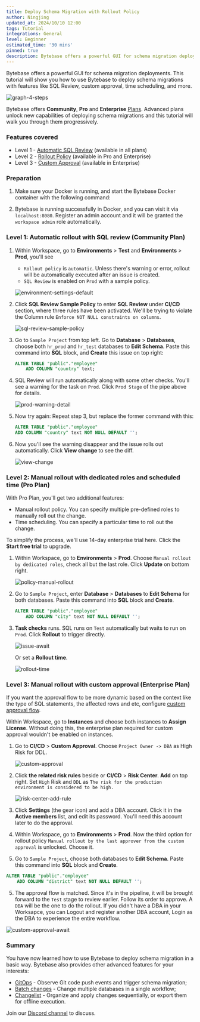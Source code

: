 ```yaml
---
title: Deploy Schema Migration with Rollout Policy
author: Ningjing
updated_at: 2024/10/10 12:00
tags: Tutorial
integrations: General
level: Beginner
estimated_time: '30 mins'
pinned: true
description: Bytebase offers a powerful GUI for schema migration deployments. This tutorial will show you how to use Bytebase to deploy schema migrations with features like SQL Review, custom approval, time scheduling, and more.
---
```


Bytebase offers a powerful GUI for schema migration deployments. This tutorial will show you how to use Bytebase to deploy schema migrations with features like SQL Review, custom approval, time scheduling, and more.

![graph-4-steps](/content/docs/tutorials/deploy-schema-migration/graph-4-steps.webp)

Bytebase offers **Community**, **Pro** and **Enterprise** [Plans](/pricing). Advanced plans
unlock new capabilities of deploying schema migrations and this tutorial will walk you through them progressively.

### Features covered

- Level 1 - [Automatic SQL Review](/docs/sql-review/overview/) (available in all plans)
- Level 2 - [Rollout Policy](/docs/administration/environment-policy/rollout-policy/) (available in Pro and Enterprise)
- Level 3 - [Custom Approval](/docs/administration/custom-approval/) (available in Enterprise)

### Preparation

1. Make sure your Docker is running, and start the Bytebase Docker container with the following command:

   <IncludeBlock url="/docs/get-started/install/terminal-docker-run-volume"></IncludeBlock>

2. Bytebase is running successfully in Docker, and you can visit it via `localhost:8080`. Register an admin account and it will be granted the `workspace admin` role automatically.

### Level 1: Automatic rollout with SQL review (Community Plan)

1. Within Workspace, go to **Environments** > **Test** and **Environments** > **Prod**, you'll see

   - `Rollout policy` is `automatic`. Unless there's warning or error, rollout will be automatically executed after an issue is created.
   - `SQL Review` is enabled on `Prod` with a sample policy.

    ![environment-settings-default](/content/docs/tutorials/deploy-schema-migration/environment-settings-default.webp)

2. Click **SQL Review Sample Policy** to enter **SQL Review** under **CI/CD** section, where three rules have been activated. We'll be trying to violate the Column rule `Enforce NOT NULL constraints on columns`.

    ![sql-review-sample-policy](/content/docs/tutorials/deploy-schema-migration/sql-review-sample-policy.webp)

3. Go to `Sample Project` from top left. Go to **Database** > **Databases**, choose both `hr_prod` and `hr_test` databases to **Edit Schema**. Paste this command into **SQL** block, and **Create** this issue on top right:

    ```sql
    ALTER TABLE "public"."employee"
        ADD COLUMN "country" text;
    ```

4. SQL Review will run automatically along with some other checks. You'll see a warning for the task on `Prod`. Click `Prod Stage` of the pipe above for details.

    ![prod-warning-detail](/content/docs/tutorials/deploy-schema-migration/prod-warning-detail.webp)

5. Now try again: Repeat step 3, but replace the former command with this:

    ```sql
    ALTER TABLE "public"."employee"
    ADD COLUMN "country" text NOT NULL DEFAULT '';
    ```

6. Now you'll see the warning disappear and the issue rolls out automatically. Click **View change** to see the diff.

    ![view-change](/content/docs/tutorials/deploy-schema-migration/view-change.webp)

### Level 2: Manual rollout with dedicated roles and scheduled time (Pro Plan)

With Pro Plan, you'll get two additional features:

- Manual rollout policy. You can specify multiple pre-defined roles to manually roll out the change.
- Time scheduling. You can specify a particular time to roll out the change.

To simplify the process, we'll use 14-day enterprise trial here. Click the **Start free trial** to upgrade.

1. Within Workspace, go to **Environments** > **Prod**. Choose `Manual rollout by dedicated roles`, check all but the last role. Click **Update** on bottom right.

    ![policy-manual-rollout](/content/docs/tutorials/deploy-schema-migration/policy-manual-rollout.webp)

2. Go to `Sample Project`, enter **Database** > **Databases** to **Edit Schema** for both databases. Paste this command into **SQL** block and **Create**.

    ```sql
    ALTER TABLE "public"."employee"
        ADD COLUMN "city" text NOT NULL DEFAULT '';
    ```

3. **Task checks** runs. SQL runs on `Test` automatically but waits to run on `Prod`. Click **Rollout** to trigger directly.

    ![issue-await](/content/docs/tutorials/deploy-schema-migration/issue-await.webp)

    Or set a **Rollout time**.

    ![rollout-time](/content/docs/tutorials/deploy-schema-migration/rollout-time.webp)

### Level 3: Manual rollout with custom approval (Enterprise Plan)

If you want the approval flow to be more dynamic based on the context like the type of SQL statements, the affected rows and etc, configure [custom approval flow](/docs/administration/custom-approval/).

Within Workspace, go to **Instances** and choose both instances to **Assign License**. Without doing this, the enterprise plan required for custom approval wouldn't be enabled on instances.

1. Go to **CI/CD** > **Custom Approval**. Choose `Project Owner -> DBA` as High Risk for DDL.

    ![custom-approval](/content/docs/tutorials/deploy-schema-migration/custom-approval.webp)

2. Click **the related risk rules** beside or **CI/CD** > **Risk Center**. **Add** on top right. Set `High` Risk and `DDL` as `The risk for the production environment is considered to be high.`

    ![risk-center-add-rule](/content/docs/tutorials/deploy-schema-migration/risk-center-add-rule.webp)

3. Click **Settings** (the gear icon) and add a DBA account. Click it in the **Active members** list, and edit its password. You'll need this account later to do the approval.

4. Within Workspace, go to **Environments** > **Prod**. Now the third option for rollout policy `Manual rollout by the last approver from the custom approval` is unlocked. Choose it.

4. Go to `Sample Project`, choose both databases to **Edit Schema**. Paste this command into **SQL** block and **Create**.

```sql
ALTER TABLE "public"."employee"
    ADD COLUMN "district" text NOT NULL DEFAULT '';
```

5. The approval flow is matched. Since it's in the pipeline, it will be brought forward to the `Test` stage to review earlier. Follow its order to approve. A `DBA` will be the one to do the rollout. If you didn't have a DBA in your Worksapce, you can Logout and register another DBA account, Login as the DBA to experience the entire workflow.

![custom-approval-await](/content/docs/tutorials/deploy-schema-migration/custom-approval-await.webp)

### Summary

You have now learned how to use Bytebase to deploy schema migration in a basic way. Bytebase also provides other advanced features for your interests:

- [GitOps](/docs/vcs-integration/overview/) - Observe Git code push events and trigger schema migration;
- [Batch changes](/docs/change-database/batch-change/) - Change multiple databases in a single workflow;
- [Changelist](/docs/changelist/) - Organize and apply changes sequentially, or export them for offline execution.

Join our [Discord channel](https://discord.com/invite/huyw7gRsyA) to discuss.

